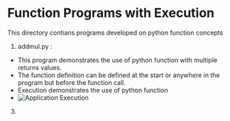 # Function Programs with Execution

This directory contians programs developed on python function concepts
1. addmul.py :
  - This program demonstrates the use of python function with multiple returns values.
  - The function definition can be defined at the start or anywhere in the program but before the function call.
  - Execution demonstrates the use of python function
  -  ![Application Execution](https://github.com/KiranGaikwad2020/PPS_Lab/images/addmul_prog_output.png)
3. 
